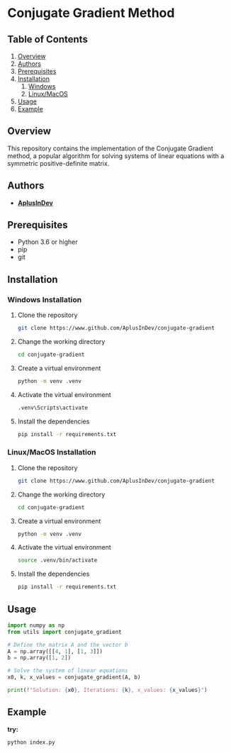 # Conjugate Gradient Method

## Table of Contents

1. [Overview](#overview)
2. [Authors](#authors)
3. [Prerequisites](#prerequisites)
4. [Installation](#installation)
    1. [Windows](#windows-installation)
    2. [Linux/MacOS](#linuxmacos-installation)
5. [Usage](#usage)
6. [Example](#example)

## Overview

This repository contains the implementation of the Conjugate Gradient method, a popular algorithm for solving systems of linear equations with a symmetric positive-definite matrix.

## Authors

- [**AplusInDev**](https://www.github.com/AplusInDev)

## Prerequisites

- Python 3.6 or higher
- pip
- git

## Installation

### Windows Installation

1. Clone the repository

    ```bash
    git clone https://www.github.com/AplusInDev/conjugate-gradient
    ```

2. Change the working directory

    ```bash
    cd conjugate-gradient
    ```

3. Create a virtual environment

    ```bash
    python -m venv .venv
    ```

4. Activate the virtual environment

    ```bash
    .venv\Scripts\activate
    ```

5. Install the dependencies

    ```bash
    pip install -r requirements.txt
    ```

### Linux/MacOS Installation

1. Clone the repository

    ```bash
    git clone https://www.github.com/AplusInDev/conjugate-gradient
    ```

2. Change the working directory

    ```bash
    cd conjugate-gradient
    ```

3. Create a virtual environment

    ```bash
    python -m venv .venv
    ```

4. Activate the virtual environment

    ```bash
    source .venv/bin/activate
    ```

5. Install the dependencies

    ```bash
    pip install -r requirements.txt
    ```

## Usage

```python
import numpy as np
from utils import conjugate_gradient

# Define the matrix A and the vector b
A = np.array([[4, 1], [1, 3]])
b = np.array([1, 2])

# Solve the system of linear equations
x0, k, x_values = conjugate_gradient(A, b)

print(f"Solution: {x0}, Iterations: {k}, x_values: {x_values}")
```

## Example

**try:**

```bash
python index.py
```
